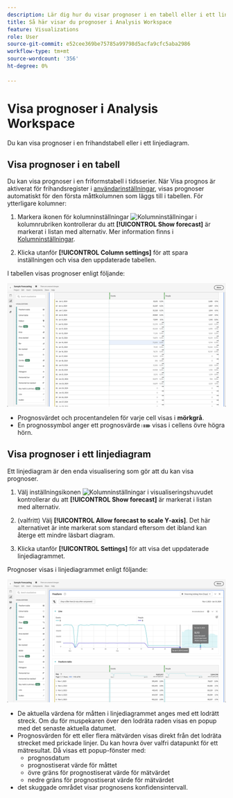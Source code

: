 ```yaml
---
description: Lär dig hur du visar prognoser i en tabell eller i ett linjediagram.
title: Så här visar du prognoser i Analysis Workspace
feature: Visualizations
role: User
source-git-commit: e52cee369be75785a99798d5acfa9cfc5aba2986
workflow-type: tm+mt
source-wordcount: '356'
ht-degree: 0%

---
```


# Visa prognoser i Analysis Workspace

Du kan visa prognoser i en frihandstabell eller i ett linjediagram.

## Visa prognoser i en tabell

Du kan visa prognoser i en friformstabell i tidsserier. När Visa prognos är aktiverat för frihandsregister i [användarinställningar](../user-preferences.md), visas prognoser automatiskt för den första måttkolumnen som läggs till i tabellen. För ytterligare kolumner:

1. Markera ikonen för kolumninställningar ![Kolumninställningar](https://spectrum.adobe.com/static/icons/workflow_18/Smock_Settings_18_N.svg) i kolumnrubriken kontrollerar du att **[!UICONTROL Show forecast]** är markerat i listan med alternativ. Mer information finns i [Kolumninställningar](../visualizations/freeform-table/column-row-settings/column-settings.md).

1. Klicka utanför **[!UICONTROL Column settings]** för att spara inställningen och visa den uppdaterade tabellen.

I tabellen visas prognoser enligt följande:

![Visa prognos i register](assets/show-forecast-table.png)

* Prognosvärdet och procentandelen för varje cell visas i **mörkgrå**.
* En prognossymbol anger ett prognosvärde <img src="./assets/forecast.svg" alt="Prognossymbol" width="20" /> visas i cellens övre högra hörn.


## Visa prognoser i ett linjediagram

Ett linjediagram är den enda visualisering som gör att du kan visa prognoser.

1. Välj inställningsikonen ![Kolumninställningar](https://spectrum.adobe.com/static/icons/workflow_18/Smock_Settings_18_N.svg) i visualiseringshuvudet kontrollerar du att **[!UICONTROL Show forecast]** är markerat i listan med alternativ.

1. (valfritt) Välj **[!UICONTROL Allow forecast to scale Y-axis]**. Det här alternativet är inte markerat som standard eftersom det ibland kan återge ett mindre läsbart diagram.

1. Klicka utanför **[!UICONTROL Settings]** för att visa det uppdaterade linjediagrammet.

Prognoser visas i linjediagrammet enligt följande:

![Visa prognos i linjediagram](assets/show-forecast-linechart.png)

* De aktuella värdena för måtten i linjediagrammet anges med ett lodrätt streck. Om du för muspekaren över den lodräta raden visas en popup med det senaste aktuella datumet.
* Prognosvärden för ett eller flera mätvärden visas direkt från det lodräta strecket med prickade linjer. Du kan hovra över valfri datapunkt för ett mätresultat. Då visas ett popup-fönster med:
   * prognosdatum
   * prognostiserat värde för måttet
   * övre gräns för prognostiserat värde för mätvärdet
   * nedre gräns för prognostiserat värde för mätvärdet
* det skuggade området visar prognosens konfidensintervall.

